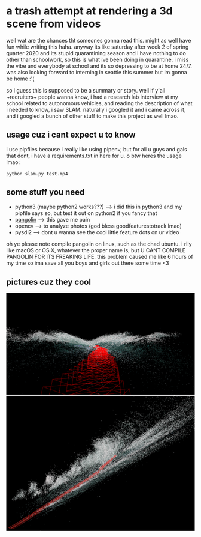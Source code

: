 # a trash attempt at rendering a 3d scene from videos

well wat are the chances tht someones gonna read this. might as well have fun while writing this haha. anyway its like saturday after week 2 of spring quarter 2020 and its stupid quarantining season and i have nothing to do other than schoolwork, so this is what ive been doing in quarantine. i miss the vibe and everybody at school and its so depressing to be at home 24/7. was also looking forward to interning in seattle this summer but im gonna be home :'(

so i guess this is supposed to be a summary or story. well if y'all ~recruiters~ people wanna know, i had a research lab interview at my school related to autonomous vehicles, and reading the description of what i needed to know, i saw SLAM. naturally i googled it and i came across it, and i googled a bunch of other stuff to make this project as well lmao.

## usage cuz i cant expect u to know

i use pipfiles because i really like using pipenv, but for all u guys and gals that dont, i have a requirements.txt in here for u. 
o btw heres the usage lmao:

```
python slam.py test.mp4
```

## some stuff you need
* python3 (maybe python2 works???) --> i did this in python3 and my pipfile says so, but test it out on python2 if you fancy that
* [pangolin](https://github.com/uoip/pangolin) --> this gave me pain
* opencv --> to analyze photos (god bless goodfeaturestotrack lmao)
* pysdl2 --> dont u wanna see the cool little feature dots on ur video

oh ye please note compile pangolin on linux, such as the chad ubuntu. i rlly like macOS or OS X, whatever the proper name is, but U CANT COMPILE PANGOLIN FOR ITS FREAKING LIFE. this problem caused me like 6 hours of my time so ima save all you boys and girls out there some time <3

## pictures cuz they cool
![pic1](https://github.com/thenry3/3D-Mapping-from-Video/raw/master/screenshots/screenshot.png)
![pic2](https://github.com/thenry3/3D-Mapping-from-Video/raw/master/screenshots/screenshot1.png)


